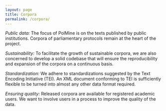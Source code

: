 ```yaml
---
layout: page
title: Corpora
permalink: /corpora/
---
```


*Public data:* The focus of PolMine is on the texts published by public institutions. Corpora of parliamentary protocols remain at the heart of the project.

*Sustainability:* To facilitate the growth of sustainable corpora, we are also concerned to develop a solid codebase that will ensure the reproducibility and expansion of the corpora on a continuous basis.

*Standardization:* We adhere to standardizations suggested by the Text Encoding Initiative (TEI). An XML document conforming to TEI is sufficiently flexible to be turned into almost any other data format required.

*Ensuring quality:* Released corpora are available for registered academic users. We want to involve users in a process to improve the quality of the data.
